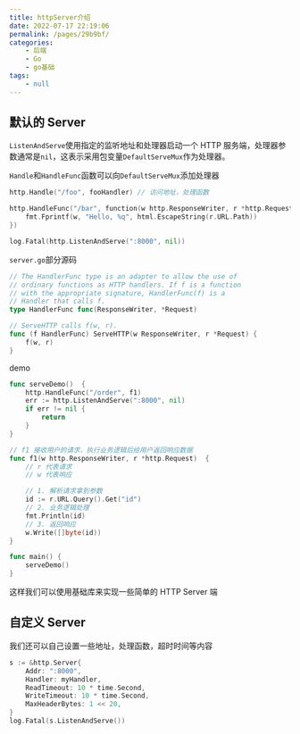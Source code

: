 ```yaml
---
title: httpServer介绍
date: 2022-07-17 22:19:06
permalink: /pages/29b9bf/
categories:
    - 后端
    - Go
    - go基础
tags:
    - null
---
```


## 默认的 Server

`ListenAndServe`使用指定的监听地址和处理器启动一个 HTTP 服务端，处理器参数通常是`nil`，这表示采用包变量`DefaultServeMux`作为处理器。

`Handle`和`HandleFunc`函数可以向`DefaultServeMux`添加处理器

```go
http.Handle("/foo", fooHandler) // 访问地址，处理函数

http.HandleFunc("/bar", function(w http.ResponseWriter, r *http.Request) {
    fmt.Fprintf(w, "Hello, %q", html.EscapeString(r.URL.Path))
})

log.Fatal(http.ListenAndServe(":8000", nil))
```

`server.go`部分源码

```go
// The HandlerFunc type is an adapter to allow the use of
// ordinary functions as HTTP handlers. If f is a function
// with the appropriate signature, HandlerFunc(f) is a
// Handler that calls f.
type HandlerFunc func(ResponseWriter, *Request)

// ServeHTTP calls f(w, r).
func (f HandlerFunc) ServeHTTP(w ResponseWriter, r *Request) {
	f(w, r)
}
```

demo

```go
func serveDemo()  {
	http.HandleFunc("/order", f1)
	err := http.ListenAndServe(":8000", nil)
	if err != nil {
		return
	}
}

// f1 接收用户的请求，执行业务逻辑后给用户返回响应数据
func f1(w http.ResponseWriter, r *http.Request)  {
	// r 代表请求
	// w 代表响应

	// 1. 解析请求拿到参数
	id := r.URL.Query().Get("id")
    // 2. 业务逻辑处理
	fmt.Println(id)
    // 3. 返回响应
	w.Write([]byte(id))
}

func main() {
	serveDemo()
}
```

这样我们可以使用基础库来实现一些简单的 HTTP Server 端

## 自定义 Server

我们还可以自己设置一些地址，处理函数，超时时间等内容

```go
s := &http.Server{
    Addr: ":8000",
    Handler: myHandler,
    ReadTimeout: 10 * time.Second,
    WriteTimeout: 10 * time.Second,
    MaxHeaderBytes: 1 << 20,
}
log.Fatal(s.ListenAndServe())
```
